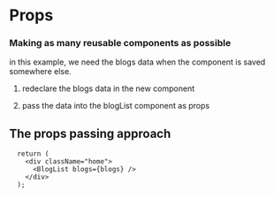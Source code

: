 # Props

### Making as many reusable components as possible

in this example, we need the blogs data when the component is saved somewhere else.

1. redeclare the blogs data in the new component

2. pass the data into the blogList component as props

## The props passing approach

```
  return (
    <div className="home">
      <BlogList blogs={blogs} />
    </div>
  );
```
